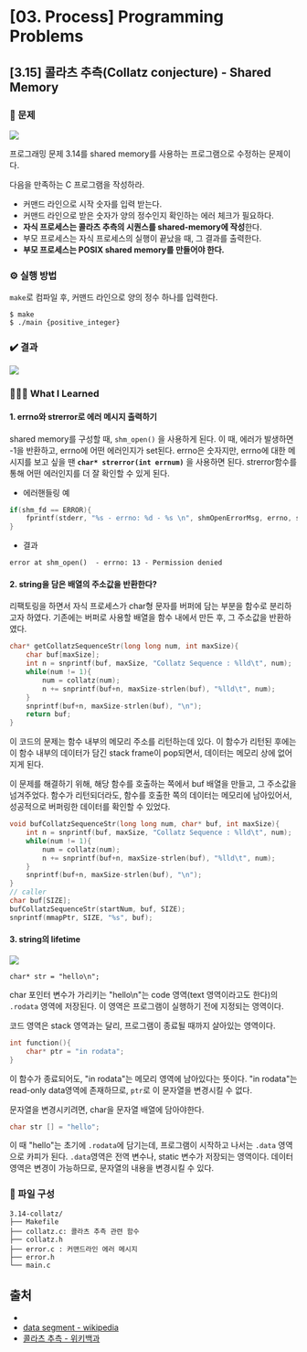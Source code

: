 
# [03. Process] Programming Problems

## \[3.15] 콜라츠 추측(Collatz conjecture) - Shared Memory

### 📝 문제 

![](https://i.imgur.com/iVyh7Z9.png)

프로그래밍 문제 3.14를 shared memory를 사용하는 프로그램으로 수정하는 문제이다.

다음을 만족하는 C 프로그램을 작성하라.

- 커맨드 라인으로 시작 숫자를 입력 받는다.
- 커맨드 라인으로 받은 숫자가 양의 정수인지 확인하는 에러 체크가 필요하다.
- **자식 프로세스는 콜라츠 추측의 시퀀스를 shared-memory에 작성**한다.
- 부모 프로세스는 자식 프로세스의 실행이 끝났을 때, 그 결과를 출력한다.
- **부모 프로세스는 POSIX shared memory를 만들어야 한다.**


### ⚙️ 실행 방법

`make`로 컴파일 후, 커맨드 라인으로 양의 정수 하나를 입력한다.

```
$ make
$ ./main {positive_integer}
```



### ✔️ 결과 



![](https://i.imgur.com/9AtJuGD.png)




### 👩🏻‍💻 What I Learned 

#### 1. errno와 strerror로 에러 메시지 출력하기
shared memory를 구성할 때, `shm_open()` 을 사용하게 된다.
이 때, 에러가 발생하면 -1을 반환하고, errno에 어떤 에러인지가 set된다. 
errno은 숫자지만, errno에 대한 메시지를 보고 싶을 땐 **`char* strerror(int errnum)`** 을 사용하면 된다. 
strerror함수를 통해 어떤 에러인지를 더 잘 확인할 수 있게 된다.

- 에러핸들링 예
```c
if(shm_fd == ERROR){
	fprintf(stderr, "%s - errno: %d - %s \n", shmOpenErrorMsg, errno, strerror(errno));
}
```
- 결과
```
error at shm_open()  - errno: 13 - Permission denied
```

#### 2. string을 담은 배열의 주소값을 반환한다?

리팩토링을 하면서 자식 프로세스가 char형 문자를 버퍼에 담는 부분을 함수로 분리하고자 하였다.
기존에는 버퍼로 사용할 배열을 함수 내에서 만든 후, 그 주소값을 반환하였다.
```c
char* getCollatzSequenceStr(long long num, int maxSize){
	char buf[maxSize];
	int n = snprintf(buf, maxSize, "Collatz Sequence : %lld\t", num);
	while(num != 1){
		num = collatz(num);
		n += snprintf(buf+n, maxSize-strlen(buf), "%lld\t", num);
	}
	snprintf(buf+n, maxSize-strlen(buf), "\n");
	return buf;
}
```
이 코드의 문제는 함수 내부의 메모리 주소를 리턴하는데 있다.
이 함수가 리턴된 후에는 이 함수 내부의 데이터가 담긴 stack frame이 pop되면서, 데이터는 메모리 상에 없어지게 된다.

이 문제를 해결하기 위해, 해당 함수를 호출하는 쪽에서 buf 배열을 만들고, 그 주소값을 넘겨주었다.
함수가 리턴되더라도, 함수를 호출한 쪽의 데이터는 메모리에 남아있어서, 성공적으로 버퍼링한 데이터를 확인할 수 있었다.

```c
void bufCollatzSequenceStr(long long num, char* buf, int maxSize){
	int n = snprintf(buf, maxSize, "Collatz Sequence : %lld\t", num);
	while(num != 1){
		num = collatz(num);
		n += snprintf(buf+n, maxSize-strlen(buf), "%lld\t", num);
	}
	snprintf(buf+n, maxSize-strlen(buf), "\n");
}
// caller
char buf[SIZE];
bufCollatzSequenceStr(startNum, buf, SIZE);
snprintf(mmapPtr, SIZE, "%s", buf);
```


#### 3. string의 lifetime

![](https://i.imgur.com/Uw0MNNi.png)

```c=
char* str = "hello\n";
```
char 포인터 변수가 가리키는 "hello\n"는 code 영역(text 영역이라고도 한다)의 `.rodata` 영역에 저장된다. 이 영역은 프로그램이 실행하기 전에 지정되는 영역이다.

코드 영역은 stack 영역과는 달리, 프로그램이 종료될 때까지 살아있는 영역이다.

```c
int function(){
	char* ptr = "in rodata";
}
```
이 함수가 종료되어도, "in rodata"는 메모리 영역에 남아있다는 뜻이다. 
"in rodata"는 read-only data영역에 존재하므로, `ptr`로 이 문자열을 변경시킬 수 없다.

문자열을 변경시키려면, char을 문자열 배열에 담아야한다.
```c
char str [] = "hello";
```
이 때 "hello"는 초기에 `.rodata`에 담기는데, 프로그램이 시작하고 나서는 `.data` 영역으로 카피가 된다. `.data`영역은 전역 변수나, static 변수가 저장되는 영역이다.
데이터 영역은 변경이 가능하므로, 문자열의 내용을 변경시킬 수 있다.


### 📂 파일 구성


```
3.14-collatz/
├── Makefile
├── collatz.c: 콜라츠 추측 관련 함수 
├── collatz.h
├── error.c	: 커맨드라인 에러 메시지 
├── error.h
└── main.c	
```

## 출처
- [](https://shinluckyarchive.tistory.com/213)
- [data segment - wikipedia](https://en.wikipedia.org/wiki/Data_segment#)
- [콜라츠 추측 - 위키백과](https://ko.wikipedia.org/wiki/%EC%BD%9C%EB%9D%BC%EC%B8%A0_%EC%B6%94%EC%B8%A1)